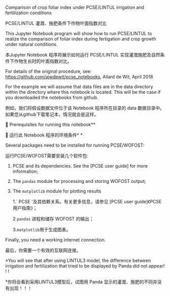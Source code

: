 Comparison of crop foliar index under PCSE/LINTUL irrigation and fertilization conditions

PCSE/LINTUL 灌溉、施肥条件下作物叶面指数对比

This Jupyter Notebook program will show how to run PCSE/LINTUL to realize the comparison of foliar index during fertigation and crop growth under natural conditions.

本Jupyter Notebook 程序将展示如何运行 PCSE/LINTUL 实现灌溉施肥及自然条件下作物生长时的叶面指数对比。

For details of the original procedure, see: https://github.com/ajwdewit/pcse_notebooks, Allard de Wit, April 2018

For the example we will assume that data files are in the data directory within the directory where this notebook is located. This will be the case if you downloaded the notebooks from github.

例如，我们将假设数据文件位于该 Notebook 程序所在目录的 data 数据目录中。如果您从github下载笔记本，情况就会是这样。

	Prerequisites for running this notebook**

	运行此 Notebook 程序的环境条件* *

Several packages need to be installed for running PCSE/WOFOST:

运行PCSE/WOFOST需要安装几个软件包:

1.	PCSE and its dependencies. See the [PCSE user guide] for more information;
2. The `pandas` module for processing and storing WOFOST output;
3. The `matplotlib` module for plotting results
  
   1.` PCSE '及其依赖关系。有关更多信息，请参见 [PCSE user guide]《PCSE用户指南》；
   
   2.`pandas` 进程和储存 WOFOST 的输出；
   
   3.`matplotlib`用于生成图表。


Finally, you need a working internet connection.

最后，你需要一个有效的互联网连接。

*You will see that after using LINTUL3 model, the difference between irrigation and fertilization that tried to be displayed by Panda did not appear!  !  !

*你将会看到采用LINTUL3模型后，试图用 Panda 显示的灌溉、施肥的不同并没有出现！！！
